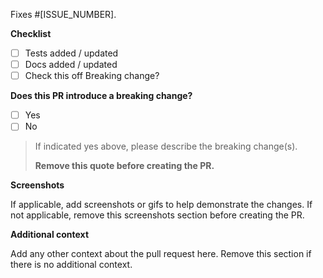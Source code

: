 Fixes #[ISSUE_NUMBER].

**Checklist**

- [ ] Tests added / updated
- [ ] Docs added / updated
- [ ] Check this off Breaking change?

**Does this PR introduce a breaking change?**

- [ ] Yes
- [ ] No

> If indicated yes above, please describe the breaking change(s).
>
> **Remove this quote before creating the PR.**

**Screenshots**

If applicable, add screenshots or gifs to help demonstrate the changes. If not applicable, remove this screenshots section before creating the PR.

**Additional context**

Add any other context about the pull request here. Remove this section if there is no additional context.
